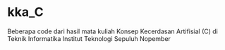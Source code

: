 # kka_C
Beberapa code dari hasil mata kuliah Konsep Kecerdasan Artifisial (C) di Teknik Informatika Institut Teknologi Sepuluh Nopember
